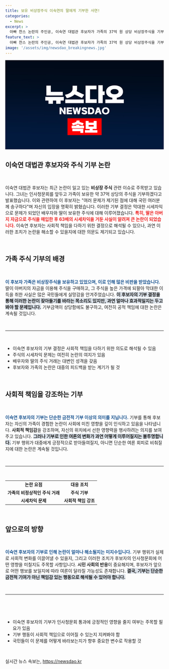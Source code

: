 ```yaml
---
title: 보유 비상장주식 이숙연의 딸에게 기부한 사연!
categories:
  - News
excerpt: >
  아빠 찬스 논란의 주인공, 이숙연 대법관 후보자가 가족의 37억 원 상당 비상장주식을 기부하겠다고 밝혔습니다. 국민에 대한 송구함을 드러낸 이 후보자의 결정이 향후 인사청문회에 어떤 영향을 미칠지 주목됩니다!
feature_text: >
  아빠 찬스 논란의 주인공, 이숙연 대법관 후보자가 가족의 37억 원 상당 비상장주식을 기부하겠다고 밝혔습니다. 국민에 대한 송구함을 드러낸 이 후보자의 결정이 향후 인사청문회에 어떤 영향을 미칠지 주목됩니다!
image: '/assets/img/newsdao_breakingnews.jpg'
---
```


<p><img src="/assets/img/newsdao_breakingnews.jpg" alt="pcversion 속보" /></p>

<h2 data-ke-size="size26">이숙연 대법관 후보자와 주식 기부 논란</h2>

<p data-ke-size="size16">&nbsp;</p>

<p data-ke-size="size16">이숙연 대법관 후보자는 최근 논란이 일고 있는 <b>비상장 주식</b> 관련 이슈로 주목받고 있습니다. 그녀는 인사청문회를 앞두고 가족이 보유한 약 37억 상당의 주식을 기부하겠다고 발표했습니다. 이와 관련하여 이 후보자는 "여러 문제가 제기된 점에 대해 국민 여러분께 송구하다"며 자신의 입장을 명확히 밝혔습니다. 이러한 기부 결정은 막대한 시세차익으로 문제가 되었던 배우자와 딸이 보유한 주식에 대해 이루어졌습니다. <b><span style="color: #ee2323;">특히, 딸은 아버지 자금으로 주식을 매입한 후 63배의 시세차익을 거둔 사실이 알려져 큰 논란이 되었습니다.</span></b> 이숙연 후보자는 사회적 책임을 다하기 위한 결정으로 해석될 수 있으나, 과연 이러한 조치가 논란을 해소할 수 있을지에 대한 의문도 제기되고 있습니다.</p>

<p data-ke-size="size16">&nbsp;</p>

<h2 data-ke-size="size26">가족 주식 기부의 배경</h2>

<p data-ke-size="size16">&nbsp;</p>

<p><b><span style="color: #1a5490;">이 후보자 가족은 비상장주식을 보유하고 있었으며, 이로 인해 많은 비판을 받았습니다.</span></b> 딸이 아버지의 자금을 이용해 주식을 구매하고, 그 주식을 높은 가격에 되팔아 막대한 이득을 취한 사실은 많은 국민들에게 실망감을 안겨주었습니다. <b><span style="background-color: #21538527;">이 후보자의 기부 결정을 통해 이러한 논란이 잦아들기를 바라는 목소리도 있지만, 과연 얼마나 효과적일지는 두고봐야 할 문제입니다.</span></b> 기부금액이 상당함에도 불구하고, 여전히 공적 책임에 대한 논란은 계속될 것입니다.   </p>

<p data-ke-size="size16">&nbsp;</p>

<hr>

<p data-ke-size="size16">&nbsp;</p>

<ul>
    <li>이숙연 후보자의 기부 결정은 사회적 책임을 다하기 위한 의도로 해석될 수 있음</li>
    <li>주식의 시세차익 문제는 여전히 논란의 여지가 있음</li>
    <li>배우자와 딸의 주식 거래는 대변인 성격을 갖음</li>
    <li>후보자와 가족의 논란은 대중의 피드백을 받는 계기가 될 것</li>
</ul>

<p data-ke-size="size16">&nbsp;</p>

<h2 data-ke-size="size26">사회적 책임을 강조하는 기부</h2>

<p data-ke-size="size16">&nbsp;</p>

<p><b><span style="color: #1a5490;">이숙연 후보자의 기부는 단순한 금전적 기부 이상의 의미를 지닙니다.</span></b> 기부를 통해 후보자는 자신의 가족이 경험한 논란이 사회에 미친 영향을 깊이 인식하고 있음을 나타냅니다. <b>사회적 책임감</b>을 강조하며, 자신의 위치에서 선한 영향력을 행사하려는 의지를 보여주고 있습니다. <b><span style="background-color: #21538527;">그러나 기부로 인한 여론의 변화가 과연 어떻게 이루어질지는 불투명합니다.</span></b> 기부 행위가 대중에게 긍정적으로 받아들여질지, 아니면 단순한 여론 회피로 비춰질지에 대한 논란은 계속될 것입니다. </p>

<p data-ke-size="size16">&nbsp;</p>

<hr>

<p data-ke-size="size16">&nbsp;</p>

<table>
<tr>
    <td style="text-align: center; height: 17px;"><b>논란 요점</b></td>
    <td style="text-align: center; height: 17px;"><b>대응 조치</b></td>
</tr>
<tr>
    <td style="text-align: center; height: 17px;"><b>가족의 비정상적인 주식 거래</b></td>
    <td style="text-align: center; height: 17px;"><b>주식 기부</b></td>
</tr>
<tr>
    <td style="text-align: center; height: 17px;"><b>시세차익 문제</b></td>
    <td style="text-align: center; height: 17px;"><b>사회적 책임 강조</b></td>
</tr>
</table>

<p data-ke-size="size16">&nbsp;</p>

<h2 data-ke-size="size26">앞으로의 방향</h2>

<p data-ke-size="size16">&nbsp;</p>

<p><b><span style="color: #1a5490;">이숙연 후보자의 기부로 인해 논란이 얼마나 해소될지는 미지수입니다.</span></b> 기부 행위가 실제로 사회적 변화를 이끌어낼 수 있을지, 그리고 이러한 조치가 후보자의 인사청문회에 어떤 영향을 미칠지도 주목할 사항입니다. <b>시민 사회의 반응</b>이 중요해지며, 후보자가 앞으로 어떤 행보를 보일지에 따라 여론이 달라질 가능성도 존재합니다. <b><span style="background-color: #21538527;">결국, 기부는 단순한 금전적 기여가 아닌 책임감 있는 행동으로 해석될 수 있어야 합니다.</span></b></p>

<p data-ke-size="size16">&nbsp;</p>

<hr>

<p data-ke-size="size16">&nbsp;</p>

<p data-ke-size="size16">&nbsp;</p>

<ul>
    <li>이숙연 후보자의 기부가 인사청문회 통과에 긍정적인 영향을 줄지 여부는 주목할 필요가 있음</li>
    <li>기부 행동이 사회적 책임으로 이어질 수 있는지 지켜봐야 함</li>
    <li>국민들이 이 문제를 어떻게 바라보는지가 향후 중요한 변수로 작용할 것</li>
</ul>

<p data-ke-size="size16">&nbsp;</p>
실시간 뉴스 속보는, <a href="https://newsdao.kr" rel="dofollow">https://newsdao.kr</a>


